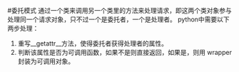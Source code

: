 #委托模式
通过一个类来调用另一个类里的方法来处理请求，即这两个类对象参与处理同一个请求对象，只不过一个是委托者，一个是处理者。
python中需要以下两步处理：
1. 重写__getattr__方法，使得委托者获得处理者的属性。
2. 判断该属性是否为可调用函数，如果不是则直接返回，如果是，则用 wrapper 封装为可调用对象。